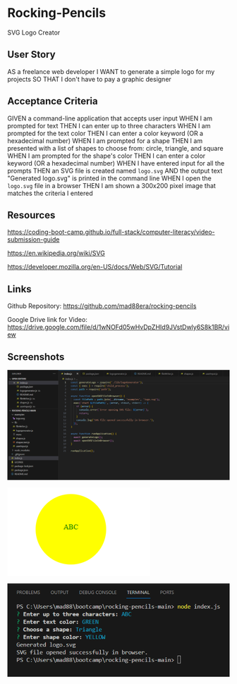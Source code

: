 # Rocking-Pencils
SVG Logo Creator

## User Story
AS a freelance web developer
I WANT to generate a simple logo for my projects
SO THAT I don't have to pay a graphic designer

## Acceptance Criteria
GIVEN a command-line application that accepts user input
WHEN I am prompted for text
THEN I can enter up to three characters
WHEN I am prompted for the text color
THEN I can enter a color keyword (OR a hexadecimal number)
WHEN I am prompted for a shape
THEN I am presented with a list of shapes to choose from: circle, triangle, and square
WHEN I am prompted for the shape's color
THEN I can enter a color keyword (OR a hexadecimal number)
WHEN I have entered input for all the prompts
THEN an SVG file is created named `logo.svg`
AND the output text "Generated logo.svg" is printed in the command line
WHEN I open the `logo.svg` file in a browser
THEN I am shown a 300x200 pixel image that matches the criteria I entered


## Resources
https://coding-boot-camp.github.io/full-stack/computer-literacy/video-submission-guide

https://en.wikipedia.org/wiki/SVG

https://developer.mozilla.org/en-US/docs/Web/SVG/Tutorial


## Links
Github Repository: https://github.com/mad88era/rocking-pencils

Google Drive link for Video: https://drive.google.com/file/d/1wNOFd05wHvDpZHId9JVstDwly6S8k1BR/view

## Screenshots
![Alt text](SHOT1.png)

![Alt text](SHOT2.png)

![Alt text](SHOT3.png)
